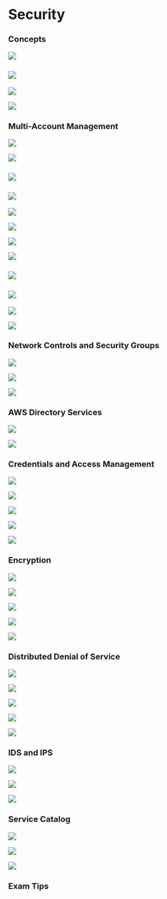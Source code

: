 # Security

### Concepts

![](<../../../.gitbook/assets/Screen Shot 2022-11-21 at 10.52.04 am.png>)

### ![](<../../../.gitbook/assets/Screen Shot 2022-11-21 at 10.52.18 am.png>)

![](<../../../.gitbook/assets/Screen Shot 2022-11-21 at 10.53.41 am.png>)

![](<../../../.gitbook/assets/Screen Shot 2022-11-21 at 10.56.45 am.png>)

###

### Multi-Account Management&#x20;

![](<../../../.gitbook/assets/Screen Shot 2022-11-21 at 12.03.08 pm.png>)

![](<../../../.gitbook/assets/Screen Shot 2022-11-21 at 12.03.20 pm.png>)

### ![](<../../../.gitbook/assets/Screen Shot 2022-11-21 at 12.05.54 pm.png>)

### ![](<../../../.gitbook/assets/Screen Shot 2022-11-21 at 12.06.26 pm.png>)

![](<../../../.gitbook/assets/Screen Shot 2022-11-21 at 12.06.55 pm.png>)

![](<../../../.gitbook/assets/Screen Shot 2022-11-21 at 12.07.27 pm.png>)

![](<../../../.gitbook/assets/Screen Shot 2022-11-21 at 12.08.10 pm.png>)

![](<../../../.gitbook/assets/Screen Shot 2022-11-21 at 12.08.20 pm.png>)

### ![](<../../../.gitbook/assets/Screen Shot 2022-11-21 at 12.09.39 pm.png>)

### ![](<../../../.gitbook/assets/Screen Shot 2022-11-21 at 12.12.05 pm.png>)

![](<../../../.gitbook/assets/Screen Shot 2022-11-21 at 12.12.25 pm.png>)

![](<../../../.gitbook/assets/Screen Shot 2022-11-21 at 12.12.39 pm.png>)



### Network Controls and Security Groups

![](<../../../.gitbook/assets/Screen Shot 2022-11-21 at 12.14.52 pm.png>)

![](<../../../.gitbook/assets/Screen Shot 2022-11-21 at 12.15.25 pm.png>)

![](<../../../.gitbook/assets/Screen Shot 2022-11-21 at 12.16.03 pm.png>)



### AWS Directory Services&#x20;

![](<../../../.gitbook/assets/Screen Shot 2022-11-21 at 10.33.12 am.png>)

![](<../../../.gitbook/assets/Screen Shot 2022-11-21 at 10.33.53 am.png>)



### Credentials and Access Management&#x20;

![](<../../../.gitbook/assets/Screen Shot 2022-11-21 at 10.35.01 am.png>)

![](<../../../.gitbook/assets/Screen Shot 2022-11-21 at 10.36.10 am.png>)

![](<../../../.gitbook/assets/Screen Shot 2022-11-21 at 10.36.52 am.png>)

![](<../../../.gitbook/assets/Screen Shot 2022-11-21 at 10.37.07 am.png>)

![](<../../../.gitbook/assets/Screen Shot 2022-11-21 at 10.38.10 am.png>)



### Encryption

![](<../../../.gitbook/assets/Screen Shot 2022-11-21 at 10.40.55 am.png>)

![](<../../../.gitbook/assets/Screen Shot 2022-11-21 at 10.41.32 am.png>)

![](<../../../.gitbook/assets/Screen Shot 2022-11-21 at 10.42.28 am.png>)

![](<../../../.gitbook/assets/Screen Shot 2022-11-21 at 10.43.51 am.png>)

![](<../../../.gitbook/assets/Screen Shot 2022-11-21 at 10.44.39 am.png>)



### Distributed Denial of Service&#x20;

![](<../../../.gitbook/assets/Screen Shot 2022-11-21 at 6.29.55 pm.png>)

![](<../../../.gitbook/assets/Screen Shot 2022-11-21 at 6.30.54 pm.png>)

![](<../../../.gitbook/assets/Screen Shot 2022-11-21 at 6.31.42 pm.png>)

![](<../../../.gitbook/assets/Screen Shot 2022-11-21 at 6.32.25 pm.png>)

![](<../../../.gitbook/assets/Screen Shot 2022-11-21 at 6.33.42 pm.png>)





### IDS and IPS&#x20;

![](<../../../.gitbook/assets/Screen Shot 2022-11-21 at 6.34.31 pm.png>)

![](<../../../.gitbook/assets/Screen Shot 2022-11-21 at 6.35.54 pm.png>)

![](<../../../.gitbook/assets/Screen Shot 2022-11-21 at 6.37.30 pm.png>)



### Service Catalog&#x20;

![](<../../../.gitbook/assets/Screen Shot 2022-11-21 at 6.40.57 pm.png>)

![](<../../../.gitbook/assets/Screen Shot 2022-11-21 at 6.42.03 pm.png>)

![](<../../../.gitbook/assets/Screen Shot 2022-11-21 at 6.43.05 pm.png>)



### Exam Tips











